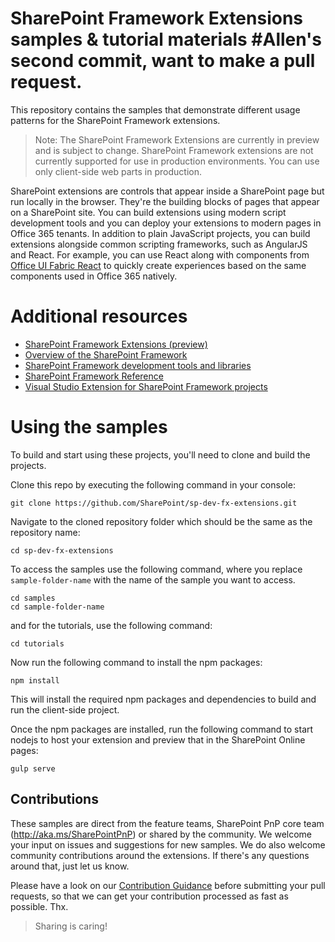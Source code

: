 # SharePoint Framework Extensions samples & tutorial materials #Allen's second commit, want to make a pull request.

This repository contains the samples that demonstrate different usage patterns for the SharePoint Framework extensions.

> Note: The SharePoint Framework Extensions are currently in preview and is subject to change. SharePoint Framework extensions are not currently supported for use in production environments. You can use only client-side web parts in production. 

SharePoint extensions are controls that appear inside a SharePoint page but run locally in the browser. They're the building blocks of pages that appear on a SharePoint site. You can build extensions using modern script development tools and you can deploy your extensions to modern pages in Office 365 tenants. In addition to plain JavaScript projects, you can build extensions alongside common scripting frameworks, such as AngularJS and React. For example, you can use React along with components from [Office UI Fabric React](http://dev.office.com/fabric#/components) to quickly create experiences based on the same components used in Office 365 natively.

# Additional resources

* [SharePoint Framework Extensions (preview)](https://dev.office.com/sharepoint/docs/spfx/extensions/overview-extensions)
* [Overview of the SharePoint Framework](http://dev.office.com/sharepoint/docs/spfx/sharepoint-framework-overview)
* [SharePoint Framework development tools and libraries](http://dev.office.com/sharepoint/docs/spfx/tools-and-libraries)
* [SharePoint Framework Reference](http://aka.ms/spfx-reference)
* [Visual Studio Extension for SharePoint Framework projects](https://github.com/SharePoint/sp-dev-fx-vs-extension)

# Using the samples

To build and start using these projects, you'll need to clone and build the projects.

Clone this repo by executing the following command in your console:

```
git clone https://github.com/SharePoint/sp-dev-fx-extensions.git
```

Navigate to the cloned repository folder which should be the same as the repository name:

```
cd sp-dev-fx-extensions
```

To access the samples use the following command, where you replace `sample-folder-name` with the name of the sample you want to access.

```
cd samples
cd sample-folder-name

```
and for the tutorials, use the following command:
```
cd tutorials
```

Now run the following command to install the npm packages:

```
npm install
```

This will install the required npm packages and dependencies to build and run the client-side project.


Once the npm packages are installed, run the following command to start nodejs to host your extension and preview that in the SharePoint Online pages:

```
gulp serve
```

## Contributions

These samples are direct from the feature teams, SharePoint PnP core team (http://aka.ms/SharePointPnP) or shared by the community. We welcome your input on issues and suggestions for new samples. We do also welcome community contributions around the extensions. If there's any questions around that, just let us know.

Please have a look on our [Contribution Guidance](./.github/CONTRIBUTING.md) before submitting your pull requests, so that we can get your contribution processed as fast as possible. Thx.

> Sharing is caring!